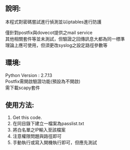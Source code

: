 說明:
-------
本程式對密碼嘗試進行偵測並以iptables進行防護

僅針對postfix與dovecot提供之mail service  <br />
其他相關套件等並未測試，但驗證之回傳訊息大都為同一標準  <br />
理論上應可使用，但須更改syslog之設定路徑參數等


環境:
-------
Python Version : 2.7.13  <br />
Postfix需開啟驗證功能(預設為不開啟)  <br />
需下載scapy套件


使用方法:
-----------
1. Get this code.
2. 在同目錄下建立一檔案為passlist.txt
3. 將白名單之IP輸入至該檔案
4. 注意權限問題與路徑即可
5. 手動執行或寫入開機執行即可，但應先測試
